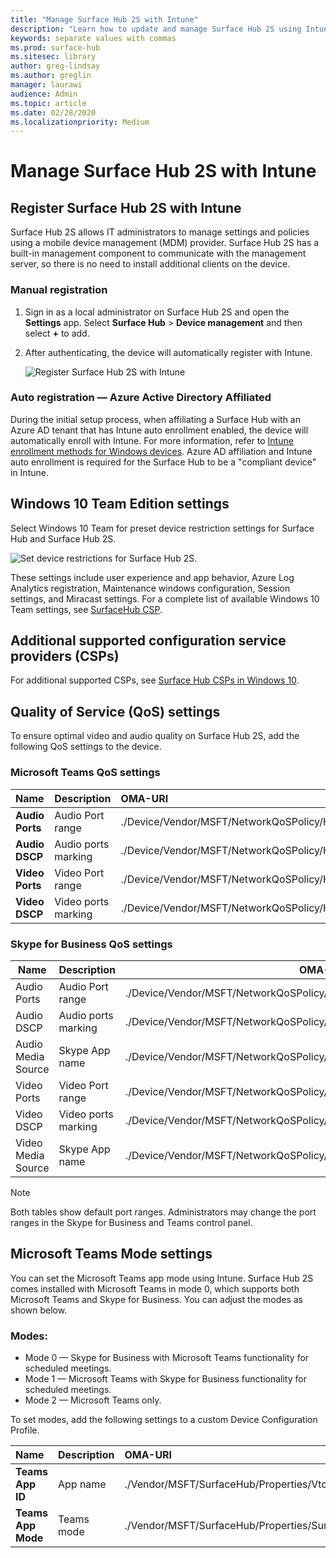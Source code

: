 ```yaml
---
title: "Manage Surface Hub 2S with Intune"
description: "Learn how to update and manage Surface Hub 2S using Intune."
keywords: separate values with commas
ms.prod: surface-hub
ms.sitesec: library
author: greg-lindsay
ms.author: greglin
manager: laurawi
audience: Admin
ms.topic: article
ms.date: 02/28/2020
ms.localizationpriority: Medium
---
```


# Manage Surface Hub 2S with Intune

## Register Surface Hub 2S with Intune

Surface Hub 2S allows IT administrators to manage settings and policies using a mobile device management (MDM) provider. Surface Hub 2S has a built-in management component to communicate with the management server, so there is no need to install additional clients on the device.

### Manual registration

1. Sign in as a local administrator on Surface Hub 2S and open the **Settings** app. Select **Surface Hub** > **Device management** and then select **+** to add.
2. After authenticating, the device will automatically register with Intune.

   ![Register Surface Hub 2S with Intune](images/sh2-set-intune1.png)<br>

### Auto registration — Azure Active Directory Affiliated

During the initial setup process, when affiliating a Surface Hub with an Azure AD tenant that has Intune auto enrollment enabled, the device will automatically enroll with Intune. For more information, refer to [Intune enrollment methods for Windows devices](https://docs.microsoft.com/intune/enrollment/windows-enrollment-methods). Azure AD affiliation and Intune auto enrollment is required for the Surface Hub to be a "compliant device" in Intune. 

## Windows 10 Team Edition settings

Select Windows 10 Team for preset device restriction settings for Surface Hub and Surface Hub 2S.

 ![Set device restrictions for Surface Hub 2S.](images/sh2-set-intune3.png) <br>

These settings include user experience and app behavior, Azure Log Analytics registration, Maintenance windows configuration, Session settings, and Miracast settings. For a complete list of available Windows 10 Team settings, see [SurfaceHub CSP](https://docs.microsoft.com/windows/client-management/mdm/surfacehub-csp).

## Additional supported configuration service providers (CSPs)

For additional supported CSPs, see [Surface Hub CSPs in Windows 10](https://docs.microsoft.com/windows/client-management/mdm/configuration-service-provider-reference#surfacehubcspsupport).

## Quality of Service (QoS) settings

To ensure optimal video and audio quality on Surface Hub 2S, add the following QoS settings to the device. 

### Microsoft Teams QoS settings 

|**Name**|**Description**|**OMA-URI**|**Type**|**Value**|
|:------ |:------------- |:--------- |:------ |:------- |
|**Audio Ports**| Audio Port range | ./Device/Vendor/MSFT/NetworkQoSPolicy/HubAudio/DestinationPortMatchCondition | String  | 3478-3479 |
|**Audio DSCP**| Audio ports marking | ./Device/Vendor/MSFT/NetworkQoSPolicy/HubAudio/DSCPAction | Integer | 46 |
|**Video Ports**| Video Port range | ./Device/Vendor/MSFT/NetworkQoSPolicy/HubVideo/DestinationPortMatchCondition | String  | 3480 |
|**Video DSCP**| Video ports marking | ./Device/Vendor/MSFT/NetworkQoSPolicy/HubVideo/DSCPAction | Integer | 34 |


### Skype for Business QoS settings

| Name               | Description         | OMA-URI                                                                  | Type    | Value                          |
| ------------------ | ------------------- | ------------------------------------------------------------------------ | ------- | ------------------------------ |
| Audio Ports        | Audio Port range    | ./Device/Vendor/MSFT/NetworkQoSPolicy/HubAudio/SourcePortMatchCondition  | String  | 50000-50019                    |
| Audio DSCP         | Audio ports marking | ./Device/Vendor/MSFT/NetworkQoSPolicy/HubAudio/DSCPAction                | Integer | 46                             |
| Audio Media Source | Skype App name      | ./Device/Vendor/MSFT/NetworkQoSPolicy/HubAudio/AppPathNameMatchCondition | String  | Microsoft.PPISkype.Windows.exe |
| Video Ports        | Video Port range    | ./Device/Vendor/MSFT/NetworkQoSPolicy/HubVideo/SourcePortMatchCondition  | String  | 50020-50039                    |
| Video DSCP         | Video ports marking | ./Device/Vendor/MSFT/NetworkQoSPolicy/HubVideo/DSCPAction                | Integer | 34                             |
| Video Media Source | Skype App name      | ./Device/Vendor/MSFT/NetworkQoSPolicy/HubVideo/AppPathNameMatchCondition | String  | Microsoft.PPISkype.Windows.exe |

> [!NOTE]
> Both tables show default port ranges. Administrators may change the port ranges in the Skype for Business and Teams control panel.

## Microsoft Teams Mode settings

You can set the Microsoft Teams app mode using Intune. Surface Hub 2S comes installed with Microsoft Teams in mode 0, which supports both Microsoft Teams and Skype for Business. You can adjust the modes as shown below.

### Modes:

- Mode 0 — Skype for Business with Microsoft Teams functionality for scheduled meetings.
- Mode 1 — Microsoft Teams with Skype for Business functionality for scheduled meetings.
- Mode 2 — Microsoft Teams only.

To set modes, add the following settings to a custom Device Configuration Profile.

|**Name**|**Description**|**OMA-URI**|**Type**|**Value**|
|:--- |:--- |:--- |:--- |:--- |
|**Teams App ID**|App name|./Vendor/MSFT/SurfaceHub/Properties/VtcAppPackageId|String| Microsoft.MicrosoftTeamsforSurfaceHub_8wekyb3d8bbwe!Teams|
|**Teams App Mode**|Teams mode|./Vendor/MSFT/SurfaceHub/Properties/SurfaceHubMeetingMode|Integer| 0 or 1 or 2|
